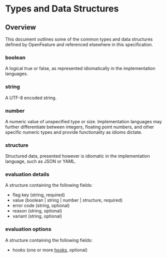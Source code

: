 # Types and Data Structures

## Overview

This document outlines some of the common types and data structures defined by OpenFeature and referenced elsewhere in this specification.

### boolean

A logical true or false, as represented idiomatically in the implementation languages.

### string

A UTF-8 encoded string.

### number

A numeric value of unspecified type or size. Implementation languages may further differentiate between integers, floating point numbers, and other specific numeric types and provide functionality as idioms dictate.

### structure

Structured data, presented however is idiomatic in the implementation language, such as JSON or YAML.

### evaluation details

A structure containing the following fields:

- flag key (string, required)
- value (boolean | string | number | structure, required)
- error code (string, optional)
- reason (string, optional)
- variant (string, optional)

### evaluation options

A structure containing the following fields:

- hooks (one or more [hooks](./flag-evaluation/hooks.md), optional)
